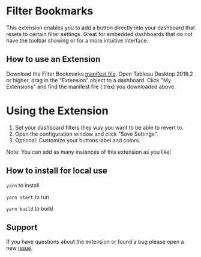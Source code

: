 # Filter Bookmarks
This extension enables you to add a button directly into your dashboard that resets to certain filter settings. Great for embedded dashboards that do not have the toolbar showing or for a more intuitive interface.

## How to use an Extension
Download the Filter Bookmarks [manifest file](https://extensiongallery.tableau.com/products/29). Open Tableau Desktop 2018.2 or higher, drag in the "Extension" object to a dashboard. Click "My Extensions" and find the manifest file (.trex) you downloaded above.

# Using the Extension
1. Set your dashboard filters they way you want to be able to revert to.
2. Open the configuration window and click "Save Settings".
3. Optional: Customize your buttons label and colors.

Note: You can add as many instances of this extension as you like!

## How to install for local use
`yarn` to install

`yarn start` to run

`yarn build` to build

## Support
If you have questions about the extension or found a bug please open a new [issue](https://github.com/tableau/extension-filter-bookmarks/issues).
